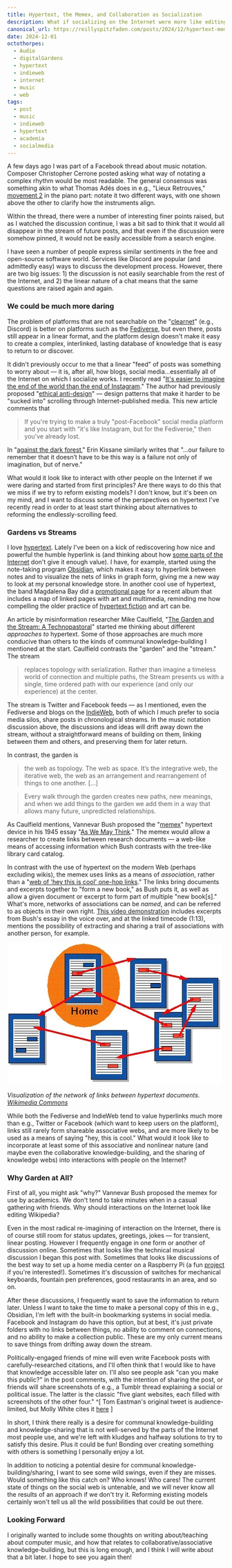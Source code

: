 ```yaml
---
title: Hypertext, the Memex, and Collaboration as Socialization
description: What if socializing on the Internet were more like editing Wikipedia? Read on to know why I'm thinking about this!
canonical_url: https://reillyspitzfaden.com/posts/2024/12/hypertext-memex-collaboration-socialization/
date: 2024-12-01
octothorpes:
  - Audio
  - digitalGardens
  - hypertext
  - indieweb
  - internet
  - music
  - web
tags:
  - post
  - music
  - indieweb
  - hypertext
  - academia
  - socialmedia
---
```


A few days ago I was part of a Facebook thread about music notation. Composer Christopher Cerrone posted asking what way of notating a complex rhythm would be most readable. The general consensus was something akin to what Thomas Adés does in e.g., "Lieux Retrouves," [movement 2](https://www.youtube.com/watch?v=5DOoCEF1c2Q&t=300s) in the piano part: notate it two different ways, with one shown above the other to clarify how the instruments align.

Within the thread, there were a number of interesting finer points raised, but as I watched the discussion continue, I was a bit sad to think that it would all disappear in the stream of future posts, and that even if the discussion were somehow pinned, it would not be easily accessible from a search engine.

I have seen a number of people express similar sentiments in the free and open-source software world. Services like Discord are popular (and admittedly easy) ways to discuss the development process. However, there are two big issues: 1) the discussion is not easily searchable from the rest of the Internet, and 2) the linear nature of a chat means that the same questions are raised again and again. 
### We could be much more daring

The problem of platforms that are not searchable on the "[clearnet](https://en.wikipedia.org/wiki/Clearnet_(networking))" (e.g., Discord) is better on platforms such as the [Fediverse](https://en.wikipedia.org/wiki/Fediverse), but even there, posts still appear in a linear format, and the platform design doesn't make it easy to create a complex, interlinked, lasting database of knowledge that is easy to return to or discover.

It didn't previously occur to me that a linear "feed" of posts was something to worry about — it is, after all, how blogs, social media…essentially all of the Internet on which I socialize works. I recently read "[It's easier to imagine the end of the world than the end of Instagram](https://www.njms.ca/posts/2024-10-08.html)." The author had previously proposed "[ethical anti-design](https://www.njms.ca/posts/ethical-anti-design.html)" — design patterns that make it harder to be "sucked into" scrolling through Internet-published media. This new article comments that 

>If you're trying to make a truly "post-Facebook" social media platform and you start with "it's like Instagram, but for the Fediverse," then you've already lost.

In "[against the dark forest](https://www.wrecka.ge/against-the-dark-forest/)," Erin Kissane similarly writes that "…our failure to remember that it doesn’t have to be this way is a failure not only of imagination, but of nerve."

What would it look like to interact with other people on the Internet if we were daring and started from first principles? Are there ways to do this that we miss if we try to reform existing models? I don't know, but it's been on my mind, and I want to discuss some of the perspectives on hypertext I've recently read in order to at least start thinking about alternatives to reforming the endlessly-scrolling feed.
### Gardens vs Streams
I love [hypertext](https://en.wikipedia.org/wiki/Hypertext). Lately I've been on a kick of rediscovering how nice and powerful the humble hyperlink is (and thinking about how [some parts of the Internet](https://archive.ph/1CWQN) don't give it enough value). I have, for example, started using the note-taking program [Obsidian](https://obsidian.md/), which makes it easy to hyperlink between notes and to visualize the nets of links in graph form, giving me a new way to look at my personal knowledge store. In another cool use of hypertext, the band Magdalena Bay did a [promotional page](https://imaginaldisk.world/map) for a recent album that includes a map of linked pages with art and multimedia, reminding me how compelling the older practice of [hypertext fiction](https://en.wikipedia.org/wiki/Hypertext_fiction) and art can be. 

An article by misinformation researcher Mike Caulfield, "[The Garden and the Stream: A Technopastoral](https://hapgood.us/2015/10/17/the-garden-and-the-stream-a-technopastoral/)" started me thinking about different *approaches to* hypertext. Some of those approaches are much more conducive than others to the kinds of communal knowledge-building I mentioned at the start. Caulfield contrasts the "garden" and the "stream." The stream

> replaces topology with serialization. Rather than imagine a timeless world of connection and multiple paths, the Stream presents us with a single, time ordered path with our experience (and only our experience) at the center.

The stream is Twitter and Facebook feeds — as I mentioned, even the Fediverse and blogs on the [IndieWeb](https://en.wikipedia.org/wiki/IndieWeb), both of which I much prefer to socia media silos, share posts in chronological streams. In the music notation discussion above, the discussions and ideas will drift away down the stream, without a straightforward means of building on them, linking between them and others, and preserving them for later return.

In contrast, the garden is

> the web as topology. The web as space. It’s the integrative web, the iterative web, the web as an arrangement and rearrangement of things to one another. […]

> Every walk through the garden creates new paths, new meanings, and when we add things to the garden we add them in a way that allows many future, unpredicted relationships.

As Caulfield mentions, Vannevar Bush proposed the "[memex](https://en.wikipedia.org/wiki/Memex)" hypertext device in his 1945 essay "[As We May Think](https://en.wikipedia.org/wiki/As_We_May_Think)." The memex would allow a researcher to create links between research documents — a web-like means of accessing information which Bush contrasts with the tree-like library card catalog.

In contrast with the use of hypertext on the modern Web (perhaps excluding wikis), the memex uses links as a means of *association*, rather than a "[web of 'hey this is cool' one-hop links](https://hapgood.us/2015/10/17/the-garden-and-the-stream-a-technopastoral/)." The links  bring documents and excerpts together to "form a new book," as Bush puts it, as well as allow a given document or excerpt to form part of multiple "new book[s]." What's more, networks of associations can be *named*, and can be referred to as objects in their own right. [This video demonstration](https://www.youtube.com/watch?v=c539cK58ees&t=73s) includes excerpts from Bush's essay in the voice over, and at the linked timecode (1:13), mentions the possibility of extracting and sharing a trail of associations with another person, for example.

<img src="/media/blog/2024/12/Sistema_hipertextual.webp" alt="Image of documents with arrows between them to represent hyperlinks" width="497 " height=" 327">

*Visualization of the network of links between hypertext documents. [Wikimedia Commons](https://commons.wikimedia.org/wiki/File:Sistema_hipertextual.jpg)*

While both the Fediverse and IndieWeb tend to value hyperlinks much more than e.g., Twitter or Facebook (which want to keep users on the platform), links still rarely form shareable associative webs, and are more likely to be used as a means of saying "hey, this is cool." What would it look like to incorporate at least some of this associative and nonlinear nature (and maybe even the collaborative knowledge-building, and the sharing of knowledge webs) into interactions with people on the Internet?

### Why Garden at All?
First of all, you might ask "why?" Vannevar Bush proposed the memex for use by academics. We don't tend to take minutes when in a casual gathering with friends. Why should interactions on the Internet look like editing Wikipedia?

Even in the most radical re-imagining of interaction on the Internet, there is of course still room for status updates, greetings, jokes — for transient, linear posting. However I frequently engage in one form or another of discussion online. Sometimes that looks like the technical musical discussion I began this post with. Sometimes that looks like discussions of the best way to set up a home media center on a Raspberry Pi (a fun [project](https://some-natalie.dev/blog/kodi-setup/) if you're interested!). Sometimes it's discussion of switches for mechanical keyboards, fountain pen preferences, good restaurants in an area, and so on. 

After these discussions, I frequently want to save the information to return later. Unless I want to take the time to make a personal copy of this in e.g., Obsidian, I'm left with the built-in bookmarking systems in social media. Facebook and Instagram do have this option, but at best, it's just private folders with no links between things, no ability to comment on connections, and no ability to make a collection public. These are my only current means to save things from drifting away down the stream.

Politically-engaged friends of mine will even write Facebook posts with carefully-researched citations, and I'll often think that I would like to have that knowledge accessible later on. I'll also see people ask "can you make this public?" in the post comments, with the intention of sharing the post, or friends will share screenshots of e.g., a Tumblr thread explaining a social or political issue. The latter is the classic "five giant websites, each filled with screenshots of the other four." ^[ Tom Eastman's original tweet is audience-limited, but Molly White cites it [here](https://www.citationneeded.news/we-can-have-a-different-web/#reference-anchor-1) ] 

In short, I think there really is a desire for communal knowledge-building and knowledge-sharing that is not well-served by the parts of the Internet most people use, and we're left with kludges and halfway solutions to try to satisfy this desire. Plus it could be fun! Bonding over creating something with others is something I personally enjoy a lot.

In addition to noticing a potential desire for communal knowledge-building/sharing, I want to see some wild swings, even if they are misses. Would something like this catch on? Who knows! Who cares! The current state of things on the social web is untenable, and we will never know all the results of an approach if we don't try it. Reforming existing models certainly won't tell us all the wild possibilities that could be out there.

### Looking Forward
I originally wanted to include some thoughts on writing about/teaching about computer music, and how that relates to collaborative/associative knowledge-building, but this is long enough, and I think I will write about that a bit later. I hope to see you again then!
